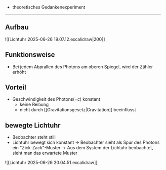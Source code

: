- theoretisches Gedankenexperiment
---
## Aufbau
![[Lichtuhr 2025-06-26 19.07.12.excalidraw|200]]

## Funktionsweise
- Bei jedem Abprallen des Photons am oberen Spiegel, wird der Zähler erhöht

## Vorteil
- Geschwindigkeit des Photons(=$c$) konstant
	- keine Reibung
	- nicht durch [[Gravitationsgesetz|Gravitation]] beeinflusst

## bewegte Lichtuhr
- Beobachter steht still
- Lichtuhr bewegt sich konstant
-> Beobachter sieht als Spur des Photons ein "Zick-Zack"-Muster
-> Aus dem System der Lichtuhr beobachtet, sieht man das erwartete Muster

![[Lichtuhr 2025-06-26 20.04.51.excalidraw]]